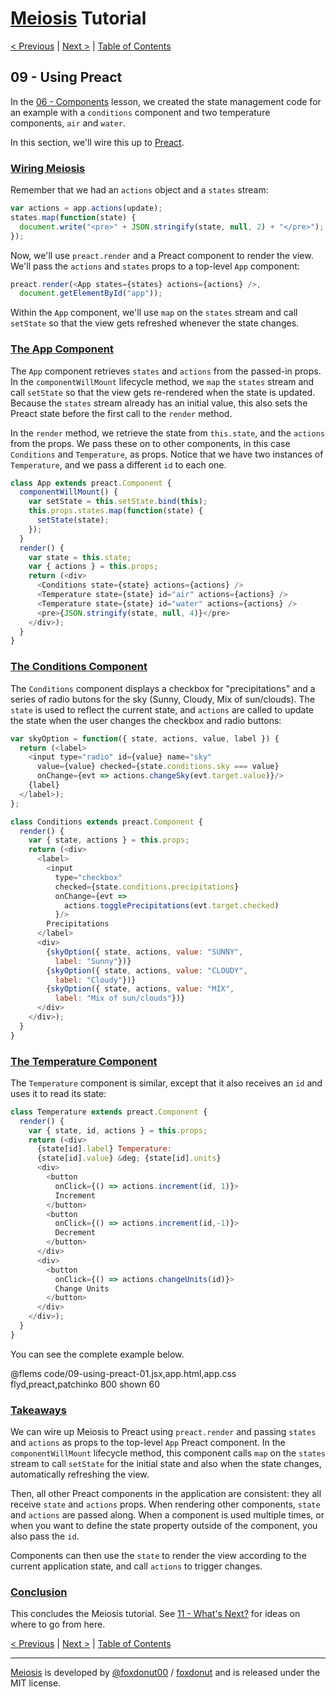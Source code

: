 # [Meiosis](https://meiosis.js.org) Tutorial

[< Previous](08-using-react.html) |
[Next >](10-using-lit-html.html) |
[Table of Contents](toc.html)

## 09 - Using Preact

In the [06 - Components](06-components.html) lesson, we created the state management
code for an example with a `conditions` component and two temperature components, `air` and
`water`.

In this section, we'll wire this up to [Preact](https://preactjs.com/).

<a name="wiring_meiosis"></a>
### [Wiring Meiosis](#wiring_meiosis)

Remember that we had an `actions` object and a `states` stream:

```js
var actions = app.actions(update);
states.map(function(state) {
  document.write("<pre>" + JSON.stringify(state, null, 2) + "</pre>");
});
```

Now, we'll use `preact.render` and a Preact component to render the view. We'll pass the
`actions` and `states` props to a top-level `App` component:

```js
preact.render(<App states={states} actions={actions} />,
  document.getElementById("app"));
```

Within the `App` component, we'll use `map` on the `states` stream and call `setState` so
that the view gets refreshed whenever the state changes.

<a name="the_app_component"></a>
### [The App Component](#the_app_component)

The `App` component retrieves `states` and `actions` from the passed-in props. In the
`componentWillMount` lifecycle method, we `map` the `states` stream and call `setState` so
that the view gets re-rendered when the state is updated. Because the `states` stream
already has an initial value, this also sets the Preact state before the first call to the
`render` method.

In the `render` method, we retrieve the state from `this.state`, and the `actions` from the
props. We pass these on to other components, in this case `Conditions` and `Temperature`,
as props. Notice that we have two instances of `Temperature`, and we pass a different `id`
to each one.

```js
class App extends preact.Component {
  componentWillMount() {
    var setState = this.setState.bind(this);
    this.props.states.map(function(state) {
      setState(state);
    });
  }
  render() {
    var state = this.state;
    var { actions } = this.props;
    return (<div>
      <Conditions state={state} actions={actions} />
      <Temperature state={state} id="air" actions={actions} />
      <Temperature state={state} id="water" actions={actions} />
      <pre>{JSON.stringify(state, null, 4)}</pre>
    </div>);
  }
}
```

<a name="the_conditions_component"></a>
### [The Conditions Component](#the_conditions_component)

The `Conditions` component displays a checkbox for "precipitations" and a series of radio
butons for the sky (Sunny, Cloudy, Mix of sun/clouds). The `state` is used to reflect the
current state, and `actions` are called to update the state when the user changes the
checkbox and radio buttons:

```js
var skyOption = function({ state, actions, value, label }) {
  return (<label>
    <input type="radio" id={value} name="sky"
      value={value} checked={state.conditions.sky === value}
      onChange={evt => actions.changeSky(evt.target.value)}/>
    {label}
  </label>);
};

class Conditions extends preact.Component {
  render() {
    var { state, actions } = this.props;
    return (<div>
      <label>
        <input
          type="checkbox"
          checked={state.conditions.precipitations}
          onChange={evt =>
            actions.togglePrecipitations(evt.target.checked)
          }/>
        Precipitations
      </label>
      <div>
        {skyOption({ state, actions, value: "SUNNY",
          label: "Sunny"})}
        {skyOption({ state, actions, value: "CLOUDY",
          label: "Cloudy"})}
        {skyOption({ state, actions, value: "MIX",
          label: "Mix of sun/clouds"})}
      </div>
    </div>);
  }
}
```

<a name="the_temperature_component"></a>
### [The Temperature Component](#the_temperature_component)

The `Temperature` component is similar, except that it also receives an `id` and uses it to
read its state:

```js
class Temperature extends preact.Component {
  render() {
    var { state, id, actions } = this.props;
    return (<div>
      {state[id].label} Temperature:
      {state[id].value} &deg; {state[id].units}
      <div>
        <button
          onClick={() => actions.increment(id, 1)}>
          Increment
        </button>
        <button
          onClick={() => actions.increment(id,-1)}>
          Decrement
        </button>
      </div>
      <div>
        <button
          onClick={() => actions.changeUnits(id)}>
          Change Units
        </button>
      </div>
    </div>);
  }
}
```

You can see the complete example below.

@flems code/09-using-preact-01.jsx,app.html,app.css flyd,preact,patchinko 800 shown 60

<a name="takeaways"></a>
### [Takeaways](#takeaways)

We can wire up Meiosis to Preact using `preact.render` and passing `states` and `actions` as
props to the top-level `App` Preact component. In the `componentWillMount` lifecycle method,
this component calls `map` on the `states` stream to call `setState` for the initial state and
also when the state changes, automatically refreshing the view.

Then, all other Preact components in the application are consistent: they all receive `state`
and `actions` props. When rendering other components, `state` and `actions` are passed along.
When a component is used multiple times, or when you want to define the state property outside of
the component, you also pass the `id`.

Components can then use the `state` to render the view according to the current application
state, and call `actions` to trigger changes.

<a name="conclusion"></a>
### [Conclusion](#conclusion)

This concludes the Meiosis tutorial. See [11 - What's Next?](11-whats-next.html) for ideas on where
to go from here.

[< Previous](08-using-react.html) |
[Next >](10-using-lit-html.html) |
[Table of Contents](toc.html)

-----

[Meiosis](https://meiosis.js.org) is developed by [@foxdonut00](http://twitter.com/foxdonut00) / [foxdonut](https://github.com/foxdonut) and is released under the MIT license.
